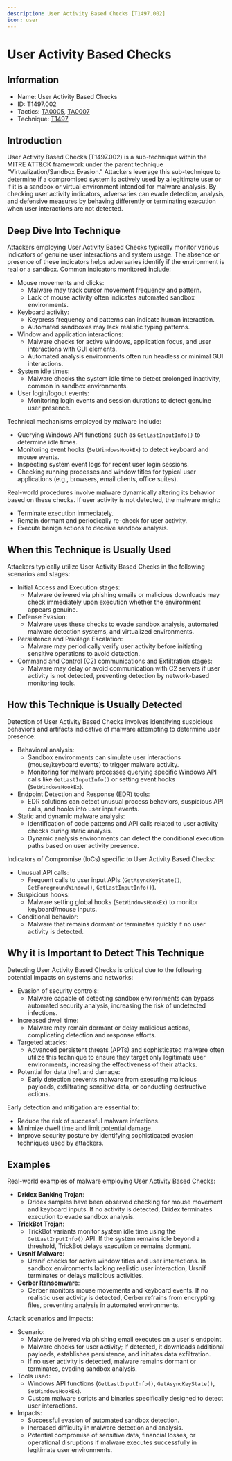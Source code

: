 ```yaml
---
description: User Activity Based Checks [T1497.002]
icon: user
---
```


# User Activity Based Checks

## Information

* Name: User Activity Based Checks
* ID: T1497.002
* Tactics: [TA0005](../), [TA0007](../../ta0007/)
* Technique: [T1497](./)

## Introduction

User Activity Based Checks (T1497.002) is a sub-technique within the MITRE ATT\&CK framework under the parent technique "Virtualization/Sandbox Evasion." Attackers leverage this sub-technique to determine if a compromised system is actively used by a legitimate user or if it is a sandbox or virtual environment intended for malware analysis. By checking user activity indicators, adversaries can evade detection, analysis, and defensive measures by behaving differently or terminating execution when user interactions are not detected.

## Deep Dive Into Technique

Attackers employing User Activity Based Checks typically monitor various indicators of genuine user interactions and system usage. The absence or presence of these indicators helps adversaries identify if the environment is real or a sandbox. Common indicators monitored include:

* Mouse movements and clicks:
  * Malware may track cursor movement frequency and pattern.
  * Lack of mouse activity often indicates automated sandbox environments.
* Keyboard activity:
  * Keypress frequency and patterns can indicate human interaction.
  * Automated sandboxes may lack realistic typing patterns.
* Window and application interactions:
  * Malware checks for active windows, application focus, and user interactions with GUI elements.
  * Automated analysis environments often run headless or minimal GUI interactions.
* System idle times:
  * Malware checks the system idle time to detect prolonged inactivity, common in sandbox environments.
* User login/logout events:
  * Monitoring login events and session durations to detect genuine user presence.

Technical mechanisms employed by malware include:

* Querying Windows API functions such as `GetLastInputInfo()` to determine idle times.
* Monitoring event hooks (`SetWindowsHookEx`) to detect keyboard and mouse events.
* Inspecting system event logs for recent user login sessions.
* Checking running processes and window titles for typical user applications (e.g., browsers, email clients, office suites).

Real-world procedures involve malware dynamically altering its behavior based on these checks. If user activity is not detected, the malware might:

* Terminate execution immediately.
* Remain dormant and periodically re-check for user activity.
* Execute benign actions to deceive sandbox analysis.

## When this Technique is Usually Used

Attackers typically utilize User Activity Based Checks in the following scenarios and stages:

* Initial Access and Execution stages:
  * Malware delivered via phishing emails or malicious downloads may check immediately upon execution whether the environment appears genuine.
* Defense Evasion:
  * Malware uses these checks to evade sandbox analysis, automated malware detection systems, and virtualized environments.
* Persistence and Privilege Escalation:
  * Malware may periodically verify user activity before initiating sensitive operations to avoid detection.
* Command and Control (C2) communications and Exfiltration stages:
  * Malware may delay or avoid communication with C2 servers if user activity is not detected, preventing detection by network-based monitoring tools.

## How this Technique is Usually Detected

Detection of User Activity Based Checks involves identifying suspicious behaviors and artifacts indicative of malware attempting to determine user presence:

* Behavioral analysis:
  * Sandbox environments can simulate user interactions (mouse/keyboard events) to trigger malware activity.
  * Monitoring for malware processes querying specific Windows API calls like `GetLastInputInfo()` or setting event hooks (`SetWindowsHookEx`).
* Endpoint Detection and Response (EDR) tools:
  * EDR solutions can detect unusual process behaviors, suspicious API calls, and hooks into user input events.
* Static and dynamic malware analysis:
  * Identification of code patterns and API calls related to user activity checks during static analysis.
  * Dynamic analysis environments can detect the conditional execution paths based on user activity presence.

Indicators of Compromise (IoCs) specific to User Activity Based Checks:

* Unusual API calls:
  * Frequent calls to user input APIs (`GetAsyncKeyState()`, `GetForegroundWindow()`, `GetLastInputInfo()`).
* Suspicious hooks:
  * Malware setting global hooks (`SetWindowsHookEx`) to monitor keyboard/mouse inputs.
* Conditional behavior:
  * Malware that remains dormant or terminates quickly if no user activity is detected.

## Why it is Important to Detect This Technique

Detecting User Activity Based Checks is critical due to the following potential impacts on systems and networks:

* Evasion of security controls:
  * Malware capable of detecting sandbox environments can bypass automated security analysis, increasing the risk of undetected infections.
* Increased dwell time:
  * Malware may remain dormant or delay malicious actions, complicating detection and response efforts.
* Targeted attacks:
  * Advanced persistent threats (APTs) and sophisticated malware often utilize this technique to ensure they target only legitimate user environments, increasing the effectiveness of their attacks.
* Potential for data theft and damage:
  * Early detection prevents malware from executing malicious payloads, exfiltrating sensitive data, or conducting destructive actions.

Early detection and mitigation are essential to:

* Reduce the risk of successful malware infections.
* Minimize dwell time and limit potential damage.
* Improve security posture by identifying sophisticated evasion techniques used by attackers.

## Examples

Real-world examples of malware employing User Activity Based Checks:

* **Dridex Banking Trojan**:
  * Dridex samples have been observed checking for mouse movement and keyboard inputs. If no activity is detected, Dridex terminates execution to evade sandbox analysis.
* **TrickBot Trojan**:
  * TrickBot variants monitor system idle time using the `GetLastInputInfo()` API. If the system remains idle beyond a threshold, TrickBot delays execution or remains dormant.
* **Ursnif Malware**:
  * Ursnif checks for active window titles and user interactions. In sandbox environments lacking realistic user interaction, Ursnif terminates or delays malicious activities.
* **Cerber Ransomware**:
  * Cerber monitors mouse movements and keyboard events. If no realistic user activity is detected, Cerber refrains from encrypting files, preventing analysis in automated environments.

Attack scenarios and impacts:

* Scenario:
  * Malware delivered via phishing email executes on a user's endpoint.
  * Malware checks for user activity; if detected, it downloads additional payloads, establishes persistence, and initiates data exfiltration.
  * If no user activity is detected, malware remains dormant or terminates, evading sandbox analysis.
* Tools used:
  * Windows API functions (`GetLastInputInfo()`, `GetAsyncKeyState()`, `SetWindowsHookEx`).
  * Custom malware scripts and binaries specifically designed to detect user interactions.
* Impacts:
  * Successful evasion of automated sandbox detection.
  * Increased difficulty in malware detection and analysis.
  * Potential compromise of sensitive data, financial losses, or operational disruptions if malware executes successfully in legitimate user environments.
